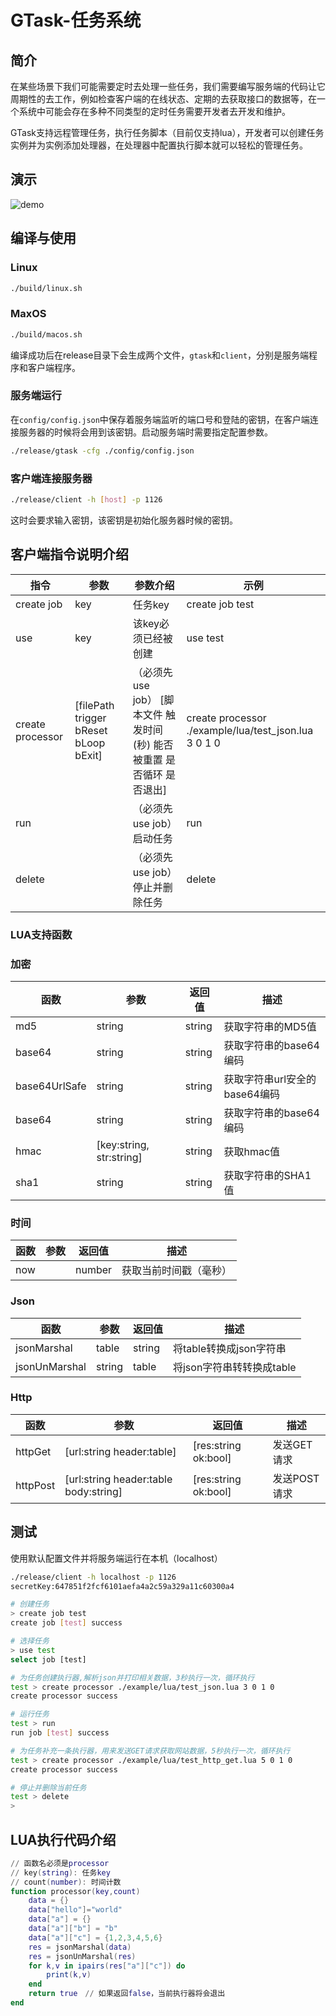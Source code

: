 # GTask-任务系统

## 简介

在某些场景下我们可能需要定时去处理一些任务，我们需要编写服务端的代码让它周期性的去工作，例如检查客户端的在线状态、定期的去获取接口的数据等，在一个系统中可能会存在多种不同类型的定时任务需要开发者去开发和维护。

GTask支持远程管理任务，执行任务脚本（目前仅支持lua），开发者可以创建任务实例并为实例添加处理器，在处理器中配置执行脚本就可以轻松的管理任务。

## 演示

![demo](https://media.giphy.com/media/L2U97GhVV32T0N5PJZ/giphy.gif)

## 编译与使用

### Linux

```bash
./build/linux.sh
```

### MaxOS

```bash
./build/macos.sh
```

编译成功后在release目录下会生成两个文件，`gtask`和`client`，分别是服务端程序和客户端程序。

### 服务端运行

在`config/config.json`中保存着服务端监听的端口号和登陆的密钥，在客户端连接服务器的时候将会用到该密钥。启动服务端时需要指定配置参数。

```bash
./release/gtask -cfg ./config/config.json
```

### 客户端连接服务器

```bash
./release/client -h [host] -p 1126
```

这时会要求输入密钥，该密钥是初始化服务器时候的密钥。

## 客户端指令说明介绍

|  指令   | 参数  | 参数介绍 | 示例 |
|  ----  | ----  | ---- | ---- |
| create job  | key | 任务key | create job test |
| use  | key | 该key必须已经被创建 | use test |
| create processor  | [filePath trigger bReset bLoop bExit] | （必须先use job） [脚本文件 触发时间(秒) 能否被重置 是否循环 是否退出] | create processor ./example/lua/test_json.lua 3 0 1 0 |
| run  |  | （必须先use job）启动任务 | run |
| delete  |  | （必须先use job）停止并删除任务 | delete |

### LUA支持函数

### 加密

|  函数   | 参数 | 返回值 | 描述 |
|  ----  | ---- | ---- | ---- |
| md5 | string | string | 获取字符串的MD5值 |
| base64 | string | string | 获取字符串的base64编码 |
| base64UrlSafe | string | string | 获取字符串url安全的base64编码 |
| base64 | string | string | 获取字符串的base64编码 |
| hmac | [key:string, str:string] | string | 获取hmac值 |
| sha1 | string | string | 获取字符串的SHA1值 |

### 时间

|  函数   | 参数 | 返回值 | 描述 |
|  ----  | ---- | ---- | ---- |
| now |  | number | 获取当前时间戳（毫秒） |

### Json

|  函数   | 参数 | 返回值 | 描述 |
|  ----  | ---- | ---- | ---- |
| jsonMarshal | table | string | 将table转换成json字符串 |
| jsonUnMarshal | string | table | 将json字符串转转换成table |

### Http

|  函数   | 参数 | 返回值 | 描述 |
|  ----  | ---- | ---- | ---- |
| httpGet | [url:string header:table] | [res:string ok:bool] | 发送GET请求 |
| httpPost | [url:string header:table body:string] | [res:string ok:bool] | 发送POST请求 |

## 测试

使用默认配置文件并将服务端运行在本机（localhost）

```bash
./release/client -h localhost -p 1126
secretKey:647851f2fcf6101aefa4a2c59a329a11c60300a4

# 创建任务
> create job test
create job [test] success

# 选择任务
> use test
select job [test]

# 为任务创建执行器,解析json并打印相关数据，3秒执行一次，循环执行
test > create processor ./example/lua/test_json.lua 3 0 1 0
create processor success

# 运行任务
test > run
run job [test] success

# 为任务补充一条执行器，用来发送GET请求获取网站数据，5秒执行一次，循环执行
test > create processor ./example/lua/test_http_get.lua 5 0 1 0
create processor success

# 停止并删除当前任务
test > delete
>
```

## LUA执行代码介绍

```lua
// 函数名必须是processor
// key(string): 任务key
// count(number): 时间计数
function processor(key,count)
    data = {}
    data["hello"]="world"
    data["a"] = {}
    data["a"]["b"] = "b"
    data["a"]["c"] = {1,2,3,4,5,6}
    res = jsonMarshal(data)
    res = jsonUnMarshal(res)
    for k,v in ipairs(res["a"]["c"]) do
        print(k,v)
    end
    return true　// 如果返回false，当前执行器将会退出
end
```
